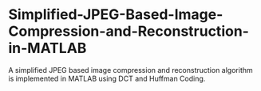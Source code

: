 # Simplified-JPEG-Based-Image-Compression-and-Reconstruction-in-MATLAB
A simplified JPEG based image compression and reconstruction algorithm is implemented in MATLAB using DCT and Huffman Coding.
